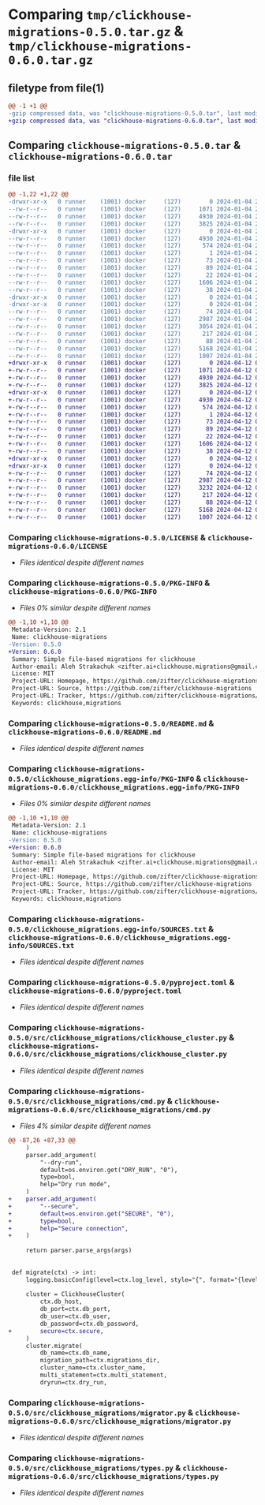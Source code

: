 # Comparing `tmp/clickhouse-migrations-0.5.0.tar.gz` & `tmp/clickhouse-migrations-0.6.0.tar.gz`

## filetype from file(1)

```diff
@@ -1 +1 @@
-gzip compressed data, was "clickhouse-migrations-0.5.0.tar", last modified: Thu Jan  4 22:11:03 2024, max compression
+gzip compressed data, was "clickhouse-migrations-0.6.0.tar", last modified: Fri Apr 12 08:32:33 2024, max compression
```

## Comparing `clickhouse-migrations-0.5.0.tar` & `clickhouse-migrations-0.6.0.tar`

### file list

```diff
@@ -1,22 +1,22 @@
-drwxr-xr-x   0 runner    (1001) docker     (127)        0 2024-01-04 22:11:03.274600 clickhouse-migrations-0.5.0/
--rw-r--r--   0 runner    (1001) docker     (127)     1071 2024-01-04 22:10:43.000000 clickhouse-migrations-0.5.0/LICENSE
--rw-r--r--   0 runner    (1001) docker     (127)     4930 2024-01-04 22:11:03.274600 clickhouse-migrations-0.5.0/PKG-INFO
--rw-r--r--   0 runner    (1001) docker     (127)     3825 2024-01-04 22:10:43.000000 clickhouse-migrations-0.5.0/README.md
-drwxr-xr-x   0 runner    (1001) docker     (127)        0 2024-01-04 22:11:03.274600 clickhouse-migrations-0.5.0/clickhouse_migrations.egg-info/
--rw-r--r--   0 runner    (1001) docker     (127)     4930 2024-01-04 22:11:03.000000 clickhouse-migrations-0.5.0/clickhouse_migrations.egg-info/PKG-INFO
--rw-r--r--   0 runner    (1001) docker     (127)      574 2024-01-04 22:11:03.000000 clickhouse-migrations-0.5.0/clickhouse_migrations.egg-info/SOURCES.txt
--rw-r--r--   0 runner    (1001) docker     (127)        1 2024-01-04 22:11:03.000000 clickhouse-migrations-0.5.0/clickhouse_migrations.egg-info/dependency_links.txt
--rw-r--r--   0 runner    (1001) docker     (127)       73 2024-01-04 22:11:03.000000 clickhouse-migrations-0.5.0/clickhouse_migrations.egg-info/entry_points.txt
--rw-r--r--   0 runner    (1001) docker     (127)       89 2024-01-04 22:11:03.000000 clickhouse-migrations-0.5.0/clickhouse_migrations.egg-info/requires.txt
--rw-r--r--   0 runner    (1001) docker     (127)       22 2024-01-04 22:11:03.000000 clickhouse-migrations-0.5.0/clickhouse_migrations.egg-info/top_level.txt
--rw-r--r--   0 runner    (1001) docker     (127)     1606 2024-01-04 22:10:43.000000 clickhouse-migrations-0.5.0/pyproject.toml
--rw-r--r--   0 runner    (1001) docker     (127)       38 2024-01-04 22:11:03.274600 clickhouse-migrations-0.5.0/setup.cfg
-drwxr-xr-x   0 runner    (1001) docker     (127)        0 2024-01-04 22:11:03.270600 clickhouse-migrations-0.5.0/src/
-drwxr-xr-x   0 runner    (1001) docker     (127)        0 2024-01-04 22:11:03.274600 clickhouse-migrations-0.5.0/src/clickhouse_migrations/
--rw-r--r--   0 runner    (1001) docker     (127)       74 2024-01-04 22:10:43.000000 clickhouse-migrations-0.5.0/src/clickhouse_migrations/__init__.py
--rw-r--r--   0 runner    (1001) docker     (127)     2987 2024-01-04 22:10:43.000000 clickhouse-migrations-0.5.0/src/clickhouse_migrations/clickhouse_cluster.py
--rw-r--r--   0 runner    (1001) docker     (127)     3054 2024-01-04 22:10:43.000000 clickhouse-migrations-0.5.0/src/clickhouse_migrations/cmd.py
--rw-r--r--   0 runner    (1001) docker     (127)      217 2024-01-04 22:10:43.000000 clickhouse-migrations-0.5.0/src/clickhouse_migrations/defaults.py
--rw-r--r--   0 runner    (1001) docker     (127)       88 2024-01-04 22:10:43.000000 clickhouse-migrations-0.5.0/src/clickhouse_migrations/exceptions.py
--rw-r--r--   0 runner    (1001) docker     (127)     5168 2024-01-04 22:10:43.000000 clickhouse-migrations-0.5.0/src/clickhouse_migrations/migrator.py
--rw-r--r--   0 runner    (1001) docker     (127)     1007 2024-01-04 22:10:43.000000 clickhouse-migrations-0.5.0/src/clickhouse_migrations/types.py
+drwxr-xr-x   0 runner    (1001) docker     (127)        0 2024-04-12 08:32:33.048935 clickhouse-migrations-0.6.0/
+-rw-r--r--   0 runner    (1001) docker     (127)     1071 2024-04-12 08:32:19.000000 clickhouse-migrations-0.6.0/LICENSE
+-rw-r--r--   0 runner    (1001) docker     (127)     4930 2024-04-12 08:32:33.048935 clickhouse-migrations-0.6.0/PKG-INFO
+-rw-r--r--   0 runner    (1001) docker     (127)     3825 2024-04-12 08:32:19.000000 clickhouse-migrations-0.6.0/README.md
+drwxr-xr-x   0 runner    (1001) docker     (127)        0 2024-04-12 08:32:33.048935 clickhouse-migrations-0.6.0/clickhouse_migrations.egg-info/
+-rw-r--r--   0 runner    (1001) docker     (127)     4930 2024-04-12 08:32:33.000000 clickhouse-migrations-0.6.0/clickhouse_migrations.egg-info/PKG-INFO
+-rw-r--r--   0 runner    (1001) docker     (127)      574 2024-04-12 08:32:33.000000 clickhouse-migrations-0.6.0/clickhouse_migrations.egg-info/SOURCES.txt
+-rw-r--r--   0 runner    (1001) docker     (127)        1 2024-04-12 08:32:33.000000 clickhouse-migrations-0.6.0/clickhouse_migrations.egg-info/dependency_links.txt
+-rw-r--r--   0 runner    (1001) docker     (127)       73 2024-04-12 08:32:33.000000 clickhouse-migrations-0.6.0/clickhouse_migrations.egg-info/entry_points.txt
+-rw-r--r--   0 runner    (1001) docker     (127)       89 2024-04-12 08:32:33.000000 clickhouse-migrations-0.6.0/clickhouse_migrations.egg-info/requires.txt
+-rw-r--r--   0 runner    (1001) docker     (127)       22 2024-04-12 08:32:33.000000 clickhouse-migrations-0.6.0/clickhouse_migrations.egg-info/top_level.txt
+-rw-r--r--   0 runner    (1001) docker     (127)     1606 2024-04-12 08:32:19.000000 clickhouse-migrations-0.6.0/pyproject.toml
+-rw-r--r--   0 runner    (1001) docker     (127)       38 2024-04-12 08:32:33.052935 clickhouse-migrations-0.6.0/setup.cfg
+drwxr-xr-x   0 runner    (1001) docker     (127)        0 2024-04-12 08:32:33.044935 clickhouse-migrations-0.6.0/src/
+drwxr-xr-x   0 runner    (1001) docker     (127)        0 2024-04-12 08:32:33.048935 clickhouse-migrations-0.6.0/src/clickhouse_migrations/
+-rw-r--r--   0 runner    (1001) docker     (127)       74 2024-04-12 08:32:19.000000 clickhouse-migrations-0.6.0/src/clickhouse_migrations/__init__.py
+-rw-r--r--   0 runner    (1001) docker     (127)     2987 2024-04-12 08:32:19.000000 clickhouse-migrations-0.6.0/src/clickhouse_migrations/clickhouse_cluster.py
+-rw-r--r--   0 runner    (1001) docker     (127)     3232 2024-04-12 08:32:19.000000 clickhouse-migrations-0.6.0/src/clickhouse_migrations/cmd.py
+-rw-r--r--   0 runner    (1001) docker     (127)      217 2024-04-12 08:32:19.000000 clickhouse-migrations-0.6.0/src/clickhouse_migrations/defaults.py
+-rw-r--r--   0 runner    (1001) docker     (127)       88 2024-04-12 08:32:19.000000 clickhouse-migrations-0.6.0/src/clickhouse_migrations/exceptions.py
+-rw-r--r--   0 runner    (1001) docker     (127)     5168 2024-04-12 08:32:19.000000 clickhouse-migrations-0.6.0/src/clickhouse_migrations/migrator.py
+-rw-r--r--   0 runner    (1001) docker     (127)     1007 2024-04-12 08:32:19.000000 clickhouse-migrations-0.6.0/src/clickhouse_migrations/types.py
```

### Comparing `clickhouse-migrations-0.5.0/LICENSE` & `clickhouse-migrations-0.6.0/LICENSE`

 * *Files identical despite different names*

### Comparing `clickhouse-migrations-0.5.0/PKG-INFO` & `clickhouse-migrations-0.6.0/PKG-INFO`

 * *Files 0% similar despite different names*

```diff
@@ -1,10 +1,10 @@
 Metadata-Version: 2.1
 Name: clickhouse-migrations
-Version: 0.5.0
+Version: 0.6.0
 Summary: Simple file-based migrations for clickhouse
 Author-email: Aleh Strakachuk <zifter.ai+clickhouse.migrations@gmail.com>
 License: MIT
 Project-URL: Homepage, https://github.com/zifter/clickhouse-migrations
 Project-URL: Source, https://github.com/zifter/clickhouse-migrations
 Project-URL: Tracker, https://github.com/zifter/clickhouse-migrations/issues
 Keywords: clickhouse,migrations
```

### Comparing `clickhouse-migrations-0.5.0/README.md` & `clickhouse-migrations-0.6.0/README.md`

 * *Files identical despite different names*

### Comparing `clickhouse-migrations-0.5.0/clickhouse_migrations.egg-info/PKG-INFO` & `clickhouse-migrations-0.6.0/clickhouse_migrations.egg-info/PKG-INFO`

 * *Files 0% similar despite different names*

```diff
@@ -1,10 +1,10 @@
 Metadata-Version: 2.1
 Name: clickhouse-migrations
-Version: 0.5.0
+Version: 0.6.0
 Summary: Simple file-based migrations for clickhouse
 Author-email: Aleh Strakachuk <zifter.ai+clickhouse.migrations@gmail.com>
 License: MIT
 Project-URL: Homepage, https://github.com/zifter/clickhouse-migrations
 Project-URL: Source, https://github.com/zifter/clickhouse-migrations
 Project-URL: Tracker, https://github.com/zifter/clickhouse-migrations/issues
 Keywords: clickhouse,migrations
```

### Comparing `clickhouse-migrations-0.5.0/clickhouse_migrations.egg-info/SOURCES.txt` & `clickhouse-migrations-0.6.0/clickhouse_migrations.egg-info/SOURCES.txt`

 * *Files identical despite different names*

### Comparing `clickhouse-migrations-0.5.0/pyproject.toml` & `clickhouse-migrations-0.6.0/pyproject.toml`

 * *Files identical despite different names*

### Comparing `clickhouse-migrations-0.5.0/src/clickhouse_migrations/clickhouse_cluster.py` & `clickhouse-migrations-0.6.0/src/clickhouse_migrations/clickhouse_cluster.py`

 * *Files identical despite different names*

### Comparing `clickhouse-migrations-0.5.0/src/clickhouse_migrations/cmd.py` & `clickhouse-migrations-0.6.0/src/clickhouse_migrations/cmd.py`

 * *Files 4% similar despite different names*

```diff
@@ -87,26 +87,33 @@
     )
     parser.add_argument(
         "--dry-run",
         default=os.environ.get("DRY_RUN", "0"),
         type=bool,
         help="Dry run mode",
     )
+    parser.add_argument(
+        "--secure",
+        default=os.environ.get("SECURE", "0"),
+        type=bool,
+        help="Secure connection",
+    )
 
     return parser.parse_args(args)
 
 
 def migrate(ctx) -> int:
     logging.basicConfig(level=ctx.log_level, style="{", format="{levelname}:{message}")
 
     cluster = ClickhouseCluster(
         ctx.db_host,
         db_port=ctx.db_port,
         db_user=ctx.db_user,
         db_password=ctx.db_password,
+        secure=ctx.secure,
     )
     cluster.migrate(
         db_name=ctx.db_name,
         migration_path=ctx.migrations_dir,
         cluster_name=ctx.cluster_name,
         multi_statement=ctx.multi_statement,
         dryrun=ctx.dry_run,
```

### Comparing `clickhouse-migrations-0.5.0/src/clickhouse_migrations/migrator.py` & `clickhouse-migrations-0.6.0/src/clickhouse_migrations/migrator.py`

 * *Files identical despite different names*

### Comparing `clickhouse-migrations-0.5.0/src/clickhouse_migrations/types.py` & `clickhouse-migrations-0.6.0/src/clickhouse_migrations/types.py`

 * *Files identical despite different names*

